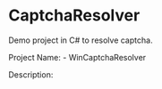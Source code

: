 # CaptchaResolver

Demo project in C# to resolve captcha.

Project Name: - WinCaptchaResolver

Description: 






